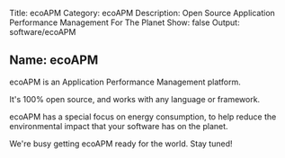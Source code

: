Title: ecoAPM
Category: ecoAPM
Description: Open Source Application Performance Management For The Planet
Show: false
Output: software/ecoAPM

Name: ecoAPM
---

ecoAPM is an Application Performance Management platform.

It's 100% open source, and works with any language or framework.

ecoAPM has a special focus on energy consumption, to help reduce the environmental impact that your software has on the planet.

We're busy getting ecoAPM ready for the world. Stay tuned!